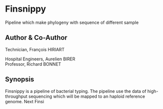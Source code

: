 # Finsnippy
Pipeline which make phylogeny with sequence of different sample

## Author & Co-Author
Technician, François HIRIART  
  
Hospital Engineers, Aurelien BIRER  
Professor, Richard BONNET

## Synopsis
Finsnippy is a pipeline of bacterial typing. The pipeline use the data of high-throughput sequencing which will be mapped to an haploid reference genome. Next Finsi
